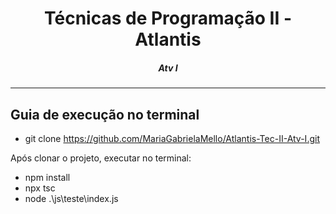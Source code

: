 <h1 align="center">Técnicas de Programação II - Atlantis</h1>
<H5 align="center"> Atv I </H5>

<hr> 

## Guia de execução no terminal

- git clone https://github.com/MariaGabrielaMello/Atlantis-Tec-II-Atv-I.git

Após clonar o projeto, executar no terminal:

- npm install
- npx tsc
- node .\js\teste\index.js
  
